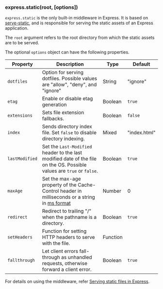 <h3 id='express.static' class='h2'>express.static(root, [options])</h3>

`express.static` is the only built-in middleware in Express. It is based on [serve-static](https://github.com/expressjs/serve-static), and is responsible for serving the static assets of an Express application.

The `root` argument refers to the root directory from which the static assets are to be served.

The optional `options` object can have the following properties.

| Property      | Description                                                           |   Type      | Default         |
|---------------|-----------------------------------------------------------------------|-------------|-----------------|
| `dotfiles`    | Option for serving dotfiles. Possible values are "allow", "deny", and "ignore" | String | "ignore" |
| `etag`        | Enable or disable etag generation  | Boolean | `true` |
| `extensions`  | Sets file extension fallbacks. | Boolean | `false` |
| `index`       | Sends directory index file. Set `false` to disable directory indexing. | Mixed | "index.html" |
 `lastModified` | Set the `Last-Modified` header to the last modified date of the file on the OS. Possible values are `true` or `false`. | Boolean | `true` |
| `maxAge`      | Set the max-age property of the Cache-Control header in milliseconds or a string in [ms format](https://www.npmjs.org/package/ms) | Number | 0 |
| `redirect`    | Redirect to trailing "/" when the pathname is a directory. | Boolean | `true` |
| `setHeaders`  | Function for setting HTTP headers to serve with the file. | Function |  |
| `fallthrough`  | Let client errors fall-through as unhandled requests, otherwise forward a client error. | Boolean | `true` |

For details on using the middleware, refer [Serving static files in Express](/starter/static-files.html).
